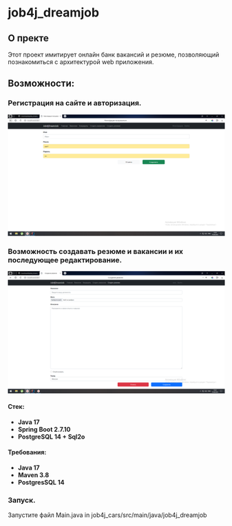 # job4j_dreamjob

## О пректе

Этот проект имитирует онлайн банк вакансий и резюме, позволяющий познакомиться с архитектурой web приложения. 

## Возможности:
### Регистрация на сайте и авторизация.

![](files/Register.png.png)

### Возможность создавать резюме и вакансии и их последующее редактирование. 
![](files/Create_CV.png.png)


#### Стек:
- **Java 17**
- **Spring Boot 2.7.10**
- **PostgreSQL 14 + Sql2o**

#### Требования:
- **Java 17**
- **Maven 3.8**
- **PostgresSQL 14**

### Запуск.
Запустите файл Main.java in job4j_cars/src/main/java/job4j_dreamjob

